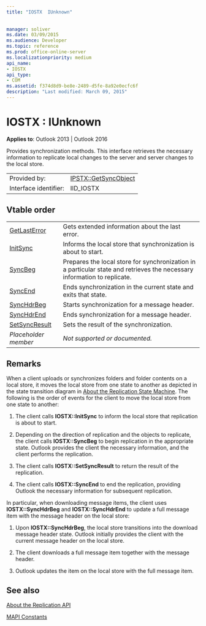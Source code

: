 ```yaml
---
title: "IOSTX  IUnknown"
 
 
manager: soliver
ms.date: 03/09/2015
ms.audience: Developer
ms.topic: reference
ms.prod: office-online-server
ms.localizationpriority: medium
api_name:
- IOSTX
api_type:
- COM
ms.assetid: f374d8d9-be8e-2489-d5fe-8a92e0ecfc6f
description: "Last modified: March 09, 2015"
---
```


# IOSTX : IUnknown

  
  
**Applies to**: Outlook 2013 | Outlook 2016 
  
Provides synchronization methods. This interface retrieves the necessary information to replicate local changes to the server and server changes to the local store.
  
|||
|:-----|:-----|
|Provided by:  <br/> |[IPSTX::GetSyncObject](iostx-setsyncresult.md) <br/> |
|Interface identifier:  <br/> |IID_IOSTX  <br/> |
   
## Vtable order

|||
|:-----|:-----|
|[GetLastError](iostx-getlasterror.md) <br/> |Gets extended information about the last error. |
|[InitSync](iostx-initsync.md) <br/> |Informs the local store that synchronization is about to start. |
|[SyncBeg](iostx-syncbeg.md) <br/> |Prepares the local store for synchronization in a particular state and retrieves the necessary information to replicate. |
|[SyncEnd](iostx-syncend.md) <br/> |Ends synchronization in the current state and exits that state. |
|[SyncHdrBeg](iostx-synchdrbeg.md) <br/> |Starts synchronization for a message header. |
|[SyncHdrEnd](iostx-synchdrend.md) <br/> |Ends synchronization for a message header. |
|[SetSyncResult](iostx-setsyncresult.md) <br/> |Sets the result of the synchronization. |
| *Placeholder member*  <br/> | *Not supported or documented.*  <br/> |
   
## Remarks

When a client uploads or synchronizes folders and folder contents on a local store, it moves the local store from one state to another as depicted in the state transition diagram in [About the Replication State Machine](about-the-replication-state-machine.md). The following is the order of events for the client to move the local store from one state to another:
  
1. The client calls **IOSTX::InitSync** to inform the local store that replication is about to start. 
    
2. Depending on the direction of replication and the objects to replicate, the client calls **IOSTX::SyncBeg** to begin replication in the appropriate state. Outlook provides the client the necessary information, and the client performs the replication. 
    
3. The client calls **IOSTX::SetSyncResult** to return the result of the replication. 
    
4. The client calls **IOSTX::SyncEnd** to end the replication, providing Outlook the necessary information for subsequent replication. 
    
In particular, when downloading message items, the client uses **IOSTX::SyncHdrBeg** and **IOSTX::SyncHdrEnd** to update a full message item with the message header on the local store: 
  
1. Upon **IOSTX::SyncHdrBeg**, the local store transitions into the download message header state. Outlook initially provides the client with the current message header on the local store.
    
2. The client downloads a full message item together with the message header.
    
3. Outlook updates the item on the local store with the full message item.
    
## See also



[About the Replication API](about-the-replication-api.md)
  
[MAPI Constants](mapi-constants.md)


